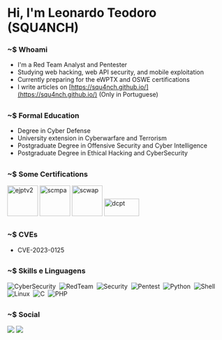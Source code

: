 # Hi, I'm Leonardo Teodoro (SQU4NCH)

### ~$ Whoami

- I'm a Red Team Analyst and Pentester
- Studying web hacking, web API security, and mobile exploitation
- Currently preparing for the eWPTX and OSWE certifications
- I write articles on [https://squ4nch.github.io/](https://squ4nch.github.io/) (Only in Portuguese)

##
### ~$ Formal Education
- Degree in Cyber Defense
- University extension in Cyberwarfare and Terrorism
- Postgraduate Degree in Offensive Security and Cyber Intelligence
- Postgraduate Degree in Ethical Hacking and CyberSecurity

##
### ~$ Some Certifications
<p align="left">
    <img src="https://security.ine.com/wp-content/uploads/2023/08/eJPT-1.png" alt="ejptv2" width="70" height="70"/>
    <img src="https://sec4us.com.br/static/images/logo-scmpa.png" alt="scmpa" width="70" height="70"/>
    <img src="https://sec4us.com.br/static/images/logo-scwap.png" alt="scwap" width="70" height="70"/> 
    <img src="https://squ4nch.github.io/assets/images/main/dcpt-logo.png" alt="dcpt" width="80" height="40"/> 
</p>

##
### ~$ CVEs
- CVE-2023-0125

##
### ~$ Skills e Linguagens  
![CyberSecurity](https://img.shields.io/badge/-CyberSecurity-05122A?style=flat&logo=hackaday&color=black)&nbsp;
![RedTeam](https://img.shields.io/badge/RedTeam-FF0000?style=flat&logo=hackaday&logoColor=white)&nbsp;
![Security](https://img.shields.io/badge/-Security-05122A?style=flat&logo=hackaday&color=black)&nbsp;
![Pentest](https://img.shields.io/badge/-Pentest-05122A?style=flat&logo=hackaday&color=black)&nbsp;
![Python](https://img.shields.io/badge/-Python-05122A?style=flat&logo=python)&nbsp;
![Shell](https://img.shields.io/badge/Shell-05122A?style=flat&logo=gnu-bash&logoColor=white)&nbsp;
![Linux](https://img.shields.io/badge/-Linux-05122A?style=flat&logo=linux&logoColor=white)&nbsp;
![C](https://img.shields.io/badge/-C-05122A?style=flat&logo=C&logoColor=white)&nbsp;
![PHP](https://img.shields.io/badge/-PHP-05122A?style=flat&logo=php)&nbsp;

##
### ~$ Social
<a href="https://www.linkedin.com/in/leo-teodoro/" target="_blank"><img src="https://img.shields.io/badge/-LinkedIn-%230077B5?style=for-the-badge&logo=linkedin&logoColor=white" target="_blank"></a> 
<a href="https://tryhackme.com/p/SQU4NCH" target="_blank"><img src="https://img.shields.io/badge/-TryHackMe-1c2538?style=for-the-badge&logo=TryHackMe&logoColor=white" target="_blank"></a> 
